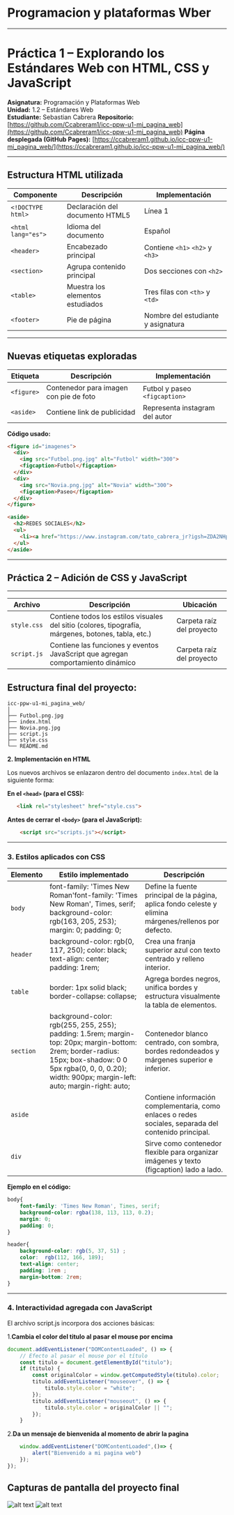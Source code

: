 # Programacion y plataformas Wber
---
# Práctica 1 – Explorando los Estándares Web con HTML, CSS y JavaScript

**Asignatura:** Programación y Plataformas Web  
**Unidad:** 1.2 – Estándares Web  
**Estudiante:** Sebastian Cabrera
**Repositorio:** [https://github.com/Ccabreram1/icc-ppw-u1-mi_pagina_web](https://github.com/Ccabreram1/icc-ppw-u1-mi_pagina_web)
**Página desplegada (GitHub Pages):** [https://ccabreram1.github.io/icc-ppw-u1-mi_pagina_web/](https://ccabreram1.github.io/icc-ppw-u1-mi_pagina_web/)

---

## Estructura HTML utilizada

| Componente | Descripción | Implementación |
|-------------|--------------|----------------|
| `<!DOCTYPE html>` | Declaración del documento HTML5 | Línea 1 |
| `<html lang="es">` | Idioma del documento | Español |
| `<header>` | Encabezado principal | Contiene `<h1>` `<h2>` y `<h3>` |
| `<section>` | Agrupa contenido principal | Dos secciones con `<h2>` |
| `<table>` | Muestra los elementos estudiados | Tres filas con `<th>` y `<td>` |
| `<footer>` | Pie de página | Nombre del estudiante y asignatura |

--- 

## Nuevas etiquetas exploradas

| Etiqueta | Descripción | Implementación |
|-----------|--------------|----------------|
| `<figure>` | Contenedor para imagen con pie de foto | Futbol y paseo `<figcaption>` |
| `<aside>` | Contiene link de publicidad | Representa instagram del autor |

**Código usado:**
```html
<figure id="imagenes">
  <div>
    <img src="Futbol.png.jpg" alt="Futbol" width="300"> 
    <figcaption>Futbol</figcaption>
  </div>
  <div>
    <img src="Novia.png.jpg" alt="Novia" width="300">
    <figcaption>Paseo</figcaption>
  </div>
</figure>

<aside>
  <h2>REDES SOCIALES</h2>
  <ul>
    <li><a href="https://www.instagram.com/tato_cabrera_jr?igsh=ZDA2NHp4M291YTds&utm_source=qr">INSTAGRAM</a></li>
  </ul>
</aside>
```


---
## Práctica 2 – Adición de CSS y JavaScript
---
| Archivo     | Descripción                                                                                         | Ubicación                 |
| ----------- | --------------------------------------------------------------------------------------------------- | ------------------------- |
| `style.css` | Contiene todos los estilos visuales del sitio (colores, tipografía, márgenes, botones, tabla, etc.) | Carpeta raíz del proyecto |
| `script.js` | Contiene las funciones y eventos JavaScript que agregan comportamiento dinámico                     | Carpeta raíz del proyecto |

## Estructura final del proyecto:
```
icc-ppw-u1-mi_pagina_web/
│
├── Futbol.png.jpg
├── index.html
├── Novia.png.jpg
├── script.js 
├── style.css
└── README.md
```

**2. Implementación en HTML**

Los nuevos archivos se enlazaron dentro del documento `index.html` de la siguiente forma:

**En el `<head>` (para el CSS):**

```html
   <link rel="stylesheet" href="style.css">
```

**Antes de cerrar el `<body>` (para el JavaScript):**

```html
    <script src="scripts.js"></script>
```

---

### 3. Estilos aplicados con CSS

| Elemento                    | Estilo implementado                                            | Descripción                             |
| --------------------------- | -------------------------------------------------------------- | --------------------------------------- |
| `body`                      | font-family: 'Times New Roman'font-family: 'Times New Roman', Times, serif; background-color: rgb(163, 205, 253); margin: 0; padding: 0;| Define la fuente principal de la página, aplica fondo celeste y elimina márgenes/rellenos por defecto.|
| `header`                    |background-color: rgb(0, 117, 250); color: black; text-align: center; padding: 1rem;|Crea una franja superior azul con texto centrado y relleno interior.
| `table`                     |border: 1px solid black; border-collapse: collapse;|Agrega bordes negros, unifica bordes y estructura visualmente la tabla de elementos.|
| `section`                   |background-color: rgb(255, 255, 255); padding: 1.5rem; margin-top: 20px; margin-bottom: 2rem; border-radius: 15px; box-shadow: 0 0 5px rgba(0, 0, 0, 0.20); width: 900px; margin-left: auto; margin-right: auto;|Contenedor blanco centrado, con sombra, bordes redondeados y márgenes superior e inferior.|
| `aside`                  || Contiene información complementaria, como enlaces o redes sociales, separada del contenido principal.|
| `div`                  |                          |Sirve como contenedor flexible para organizar imágenes y texto (figcaption) lado a lado. |

**Ejemplo en el código:**

```css
body{
    font-family: 'Times New Roman', Times, serif;
    background-color: rgba(138, 113, 113, 0.2);
    margin: 0;
    padding: 0;
}

header{
    background-color: rgb(5, 37, 51) ;
    color:  rgb(112, 166, 189);
    text-align: center;
    padding: 1rem ;
    margin-bottom: 2rem;
}
```

---

###  4. Interactividad agregada con JavaScript

El archivo script.js incorpora dos acciones básicas:

1.**Cambia el color del titulo al pasar el mouse por encima**
```javascript
document.addEventListener("DOMContentLoaded", () => {
    // Efecto al pasar el mouse por el título
    const titulo = document.getElementById("titulo");
    if (titulo) {
        const originalColor = window.getComputedStyle(titulo).color;
        titulo.addEventListener("mouseover", () => {
            titulo.style.color = "white";
        });
        titulo.addEventListener("mouseout", () => {
            titulo.style.color = originalColor || "";
        });
    }
 ```
2.**Da un mensaje de bienvenida al momento de abrir la pagina**
```javascript
    window.addEventListener("DOMContentLoaded",()=> {
        alert("Bienvenido a mi pagina web")
    });
});
 ```

## Capturas de pantalla del proyecto final
![alt text](<Pagina con css y javascript.jpg>)
![alt text](<Pagina sin css y javascript.jpg>)








